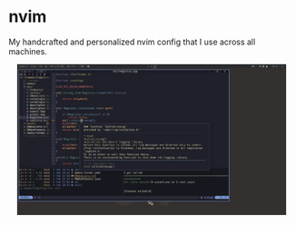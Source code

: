 # nvim

My handcrafted and personalized nvim config that I use across all machines.

<div align="center" width="100%">
    <img width=94% src="res/screenshot.webp" />
</div>
